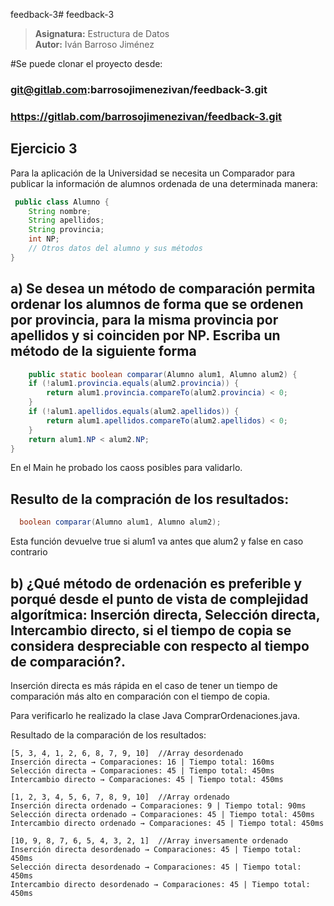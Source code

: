 feedback-3# feedback-3

> **Asignatura:** Estructura de Datos  
> **Autor:** Iván Barroso Jiménez

#Se puede clonar el proyecto desde:

### git@gitlab.com:barrosojimenezivan/feedback-3.git

### https://gitlab.com/barrosojimenezivan/feedback-3.git

##                               

## Ejercicio 3

Para la aplicación de la Universidad se necesita un Comparador para publicar la
información de alumnos ordenada de una determinada manera:

```java
 public class Alumno {
    String nombre;
    String apellidos;
    String provincia;
    int NP;
    // Otros datos del alumno y sus métodos
}
```

## a) Se desea un método de comparación permita ordenar los alumnos de forma que se ordenen por provincia, para la misma provincia por apellidos y si coinciden por NP. Escriba un método de la siguiente forma

```java
    public static boolean comparar(Alumno alum1, Alumno alum2) {
    if (!alum1.provincia.equals(alum2.provincia)) {
        return alum1.provincia.compareTo(alum2.provincia) < 0;
    }
    if (!alum1.apellidos.equals(alum2.apellidos)) {
        return alum1.apellidos.compareTo(alum2.apellidos) < 0;
    }
    return alum1.NP < alum2.NP;
}
```

En el Main he probado los caoss posibles para validarlo.

## Resulto de la compración de los resultados:

```java
  boolean comparar(Alumno alum1, Alumno alum2);
```

Esta función devuelve true si alum1 va antes que alum2 y false en caso
contrario

## b) ¿Qué método de ordenación es preferible y porqué desde el punto de vista de complejidad algorítmica: Inserción directa, Selección directa, Intercambio directo, si el tiempo de copia se considera despreciable con respecto al tiempo de comparación?.

Inserción directa es más rápida en el caso de tener un tiempo de comparación más alto en comparación con el tiempo de
copia.

Para verificarlo he realizado la clase Java ComprarOrdenaciones.java.

Resultado de la comparación de los resultados:

```text
[5, 3, 4, 1, 2, 6, 8, 7, 9, 10]  //Array desordenado
Inserción directa → Comparaciones: 16 | Tiempo total: 160ms  
Selección directa → Comparaciones: 45 | Tiempo total: 450ms  
Intercambio directo → Comparaciones: 45 | Tiempo total: 450ms  

[1, 2, 3, 4, 5, 6, 7, 8, 9, 10]  //Array ordenado
Inserción directa ordenado → Comparaciones: 9 | Tiempo total: 90ms  
Selección directa ordenado → Comparaciones: 45 | Tiempo total: 450ms  
Intercambio directo ordenado → Comparaciones: 45 | Tiempo total: 450ms  

[10, 9, 8, 7, 6, 5, 4, 3, 2, 1]  //Array inversamente ordenado
Inserción directa desordenado → Comparaciones: 45 | Tiempo total: 450ms  
Selección directa desordenado → Comparaciones: 45 | Tiempo total: 450ms  
Intercambio directo desordenado → Comparaciones: 45 | Tiempo total: 450ms  
```


